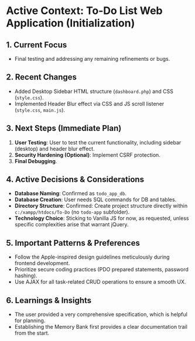 # Active Context: To-Do List Web Application (Initialization)

## 1. Current Focus
- Final testing and addressing any remaining refinements or bugs.

## 2. Recent Changes
- Added Desktop Sidebar HTML structure (`dashboard.php`) and CSS (`style.css`).
- Implemented Header Blur effect via CSS and JS scroll listener (`style.css`, `main.js`).

## 3. Next Steps (Immediate Plan)
1.  **User Testing**: User to test the current functionality, including sidebar (desktop) and header blur effect.
2.  **Security Hardening (Optional)**: Implement CSRF protection.
3.  **Final Debugging**.

## 4. Active Decisions & Considerations
- **Database Naming**: Confirmed as `todo_app_db`.
- **Database Creation**: User needs SQL commands for DB and tables.
- **Directory Structure**: Confirmed: Create project structure directly within `c:/xampp/htdocs/To-Do` (no `todo-app` subfolder).
- **Technology Choice**: Sticking to Vanilla JS for now, as requested, unless specific complexities arise that warrant jQuery.

## 5. Important Patterns & Preferences
- Follow the Apple-inspired design guidelines meticulously during frontend development.
- Prioritize secure coding practices (PDO prepared statements, password hashing).
- Use AJAX for all task-related CRUD operations to ensure a smooth UX.

## 6. Learnings & Insights
- The user provided a very comprehensive specification, which is helpful for planning.
- Establishing the Memory Bank first provides a clear documentation trail from the start.

